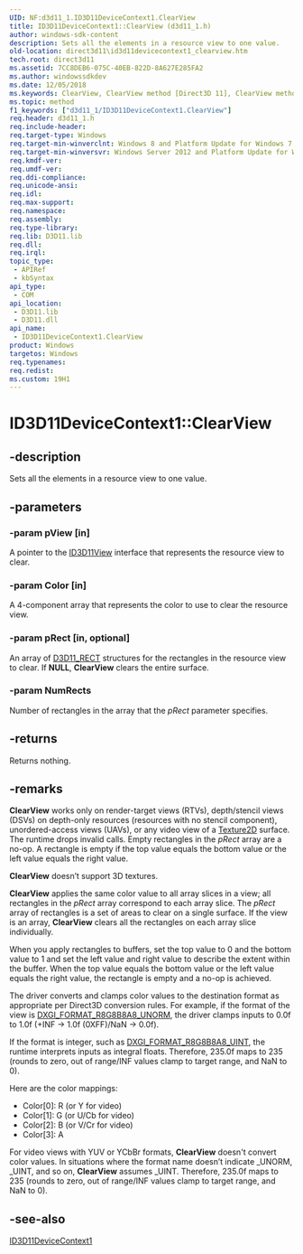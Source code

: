 ```yaml
---
UID: NF:d3d11_1.ID3D11DeviceContext1.ClearView
title: ID3D11DeviceContext1::ClearView (d3d11_1.h)
author: windows-sdk-content
description: Sets all the elements in a resource view to one value.
old-location: direct3d11\id3d11devicecontext1_clearview.htm
tech.root: direct3d11
ms.assetid: 7CC8DEB6-075C-40EB-822D-8A627E285FA2
ms.author: windowssdkdev
ms.date: 12/05/2018
ms.keywords: ClearView, ClearView method [Direct3D 11], ClearView method [Direct3D 11],ID3D11DeviceContext1 interface, ID3D11DeviceContext1 interface [Direct3D 11],ClearView method, ID3D11DeviceContext1.ClearView, ID3D11DeviceContext1::ClearView, d3d11_1/ID3D11DeviceContext1::ClearView, direct3d11.id3d11devicecontext1_clearview
ms.topic: method
f1_keywords: ["d3d11_1/ID3D11DeviceContext1.ClearView"]
req.header: d3d11_1.h
req.include-header: 
req.target-type: Windows
req.target-min-winverclnt: Windows 8 and Platform Update for Windows 7 [desktop apps \| UWP apps]
req.target-min-winversvr: Windows Server 2012 and Platform Update for Windows Server 2008 R2 [desktop apps \| UWP apps]
req.kmdf-ver: 
req.umdf-ver: 
req.ddi-compliance: 
req.unicode-ansi: 
req.idl: 
req.max-support: 
req.namespace: 
req.assembly: 
req.type-library: 
req.lib: D3D11.lib
req.dll: 
req.irql: 
topic_type:
 - APIRef
 - kbSyntax
api_type:
 - COM
api_location:
 - D3D11.lib
 - D3D11.dll
api_name:
 - ID3D11DeviceContext1.ClearView
product: Windows
targetos: Windows
req.typenames: 
req.redist: 
ms.custom: 19H1
---
```


# ID3D11DeviceContext1::ClearView


## -description


Sets all the elements in a resource view to one value.


## -parameters




### -param pView [in]

A pointer to the <a href="https://docs.microsoft.com/windows/desktop/api/d3d11/nn-d3d11-id3d11view">ID3D11View</a> interface that represents the resource view to clear.


### -param Color [in]

A 4-component array that represents the color to use to clear the resource view.


### -param pRect [in, optional]

An array of <a href="https://docs.microsoft.com/windows/desktop/direct3d11/d3d11-rect">D3D11_RECT</a> structures for the rectangles in the resource view to clear. If <b>NULL</b>, <b>ClearView</b> clears the entire surface.


### -param NumRects

Number of rectangles in the array that the  <i>pRect</i> parameter specifies.


## -returns



Returns nothing.




## -remarks



<b>ClearView</b> works only on render-target views (RTVs), depth/stencil views (DSVs) on depth-only resources (resources with no stencil component), unordered-access views (UAVs), or any video view of a <a href="https://docs.microsoft.com/windows/desktop/direct3dhlsl/sm5-object-texture2d">Texture2D</a> surface. The runtime drops invalid calls. Empty rectangles in the <i>pRect</i> array are a no-op. A rectangle is empty if the top value equals the bottom value or the left value equals the right value.

<b>ClearView</b> doesn’t support 3D textures.

<b>ClearView</b> applies the same color value to all array slices in a view; all rectangles in the <i>pRect</i> array correspond to each array slice.  The <i>pRect</i> array of rectangles is a set of areas to clear on a single surface.  If the view is an array, <b>ClearView</b> clears all the rectangles on each array slice individually.

When you apply rectangles to buffers, set the top value to 0 and the bottom value to 1 and set the left value and right value to describe the extent within the buffer. When the top value equals the bottom value or the left value equals the right value, the rectangle is empty and a no-op is achieved.

The driver converts and clamps color values to the destination format as appropriate per Direct3D conversion rules.  For example, if the format of the view is <a href="https://docs.microsoft.com/windows/desktop/api/dxgiformat/ne-dxgiformat-dxgi_format">DXGI_FORMAT_R8G8B8A8_UNORM</a>, the driver clamps inputs to 0.0f to 1.0f (+INF -&gt; 1.0f (0XFF)/NaN -&gt; 0.0f).

If the format is integer, such as <a href="https://docs.microsoft.com/windows/desktop/api/dxgiformat/ne-dxgiformat-dxgi_format">DXGI_FORMAT_R8G8B8A8_UINT</a>, the runtime interprets inputs as integral floats. Therefore, 235.0f maps to 235 (rounds to zero, out of range/INF values clamp to target range, and NaN to 0).

Here are the color mappings:

<ul>
<li>Color[0]: R (or Y for video)</li>
<li>Color[1]: G (or U/Cb for video)</li>
<li>Color[2]: B (or V/Cr for video)</li>
<li>Color[3]: A</li>
</ul>
For video views with YUV or YCbBr formats, <b>ClearView</b> doesn't convert color values. In situations where the format name doesn’t indicate _UNORM,  _UINT, and so on, <b>ClearView</b> assumes _UINT. Therefore, 235.0f maps to 235 (rounds to zero, out of range/INF values clamp to target range, and NaN to 0).




## -see-also




<a href="https://docs.microsoft.com/windows/desktop/api/d3d11_1/nn-d3d11_1-id3d11devicecontext1">ID3D11DeviceContext1</a>
 

 

